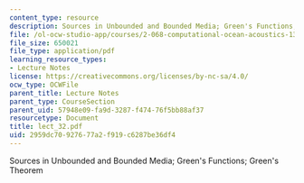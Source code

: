 ```yaml
---
content_type: resource
description: Sources in Unbounded and Bounded Media; Green's Functions; Green's Theorem
file: /ol-ocw-studio-app/courses/2-068-computational-ocean-acoustics-13-853-spring-2003/2959dc70927677a2f919c6287be36df4_lect_32.pdf
file_size: 650021
file_type: application/pdf
learning_resource_types:
- Lecture Notes
license: https://creativecommons.org/licenses/by-nc-sa/4.0/
ocw_type: OCWFile
parent_title: Lecture Notes
parent_type: CourseSection
parent_uid: 57948e09-fa9d-3287-f474-76f5bb88af37
resourcetype: Document
title: lect_32.pdf
uid: 2959dc70-9276-77a2-f919-c6287be36df4
---
```

Sources in Unbounded and Bounded Media; Green's Functions; Green's Theorem